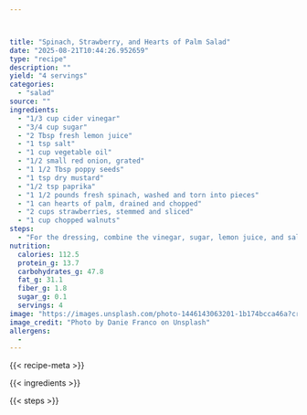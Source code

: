 ```yaml
---



title: "Spinach, Strawberry, and Hearts of Palm Salad"
date: "2025-08-21T10:44:26.952659"
type: "recipe"
description: ""
yield: "4 servings"
categories:
  - "salad"
source: ""
ingredients:
  - "1/3 cup cider vinegar"
  - "3/4 cup sugar"
  - "2 Tbsp fresh lemon juice"
  - "1 tsp salt"
  - "1 cup vegetable oil"
  - "1/2 small red onion, grated"
  - "1 1/2 Tbsp poppy seeds"
  - "1 tsp dry mustard"
  - "1/2 tsp paprika"
  - "1 1/2 pounds fresh spinach, washed and torn into pieces"
  - "1 can hearts of palm, drained and chopped"
  - "2 cups strawberries, stemmed and sliced"
  - "1 cup chopped walnuts"
steps:
  - "For the dressing, combine the vinegar, sugar, lemon juice, and salt in a small non-reactive saucepan and heat over medium heat until the sugar dissolves, stirring frequently. Remove pan from heat and let cool to room temperature. When cooled, whisk in the oil, onion, poppy seeds, dry mustard and paprika until thoroughly combined. Set dressing aside. In a salad bowl, combine the spinach, hearts of palm, strawberries, and walnuts. When ready to serve, add some of the dressing, and toss gently. Serve the remaining dressing alongside the salad so diners may add more, if desired."
nutrition:
  calories: 112.5
  protein_g: 13.7
  carbohydrates_g: 47.8
  fat_g: 31.1
  fiber_g: 1.8
  sugar_g: 0.1
  servings: 4
image: "https://images.unsplash.com/photo-1446143063201-1b174bcca46a?crop=entropy&cs=tinysrgb&fit=max&fm=jpg&ixid=M3w3OTQ5MzV8MHwxfHNlYXJjaHwxfHxzcGluYWNoJTIwc3RyYXdiZXJyeSUyMGFuZCUyMGhlYXJ0cyUyMG9mJTIwcGFsbSUyMHNhbGFkJTIwZm9vZCUyMHNhbGFkfGVufDF8MHx8fDE3NTU3OTU4Njh8MA&ixlib=rb-4.1.0&q=80&w=1080"
image_credit: "Photo by Danie Franco on Unsplash"
allergens:
  - 
---
```


{{< recipe-meta >}}

{{< ingredients >}}

{{< steps >}}
